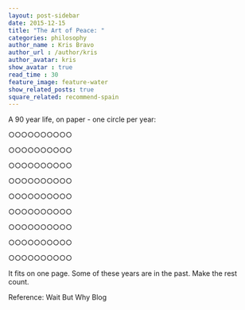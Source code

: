 ```yaml
---
layout: post-sidebar
date: 2015-12-15
title: "The Art of Peace: "
categories: philosophy
author_name : Kris Bravo
author_url : /author/kris
author_avatar: kris
show_avatar : true
read_time : 30
feature_image: feature-water
show_related_posts: true
square_related: recommend-spain
---
```


A 90 year life, on paper - one circle per year:

○○○○○○○○○○

○○○○○○○○○○

○○○○○○○○○○

○○○○○○○○○○

○○○○○○○○○○

○○○○○○○○○○

○○○○○○○○○○

○○○○○○○○○○

○○○○○○○○○○

It fits on one page. Some of these years are in the past. Make the rest count.

Reference: Wait But Why Blog

